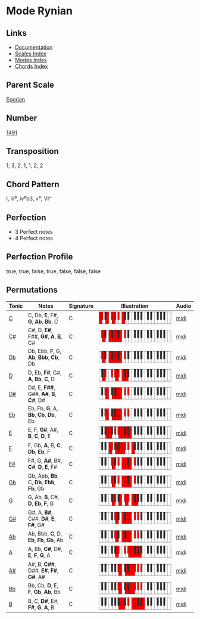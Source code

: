 # Mode Rynian

## Links

- [Documentation](README.md)
- [Scales Index](Scales.md)
- [Modes Index](Modes.md)
- [Chords Index](Chords.md)

## Parent Scale

[Eporian](ScaleEporian.md)

## Number

[1491](https://ianring.com/musictheory/scales/1491)

## Transposition

1, 3, 2, 1, 1, 2, 2

## Chord Pattern

I, iii⁰, iv⁰b3, v⁰, VI⁺

## Perfection

- 3 Perfect notes
- 4 Perfect notes

## Perfection Profile

true, true, false, true, false, false, false

## Permutations

| Tonic | Notes | Signature | Illustration | Audio |
|-------|-------|-----------|--------------|-------|
| [C](ModeCNaturalRynian.md) | C, Db, **E**, F#, **G**, **Ab**, **Bb**, C | C | ![CNaturalRynian](ModeCNaturalRynian.png) | [midi](https://github.com/edipermadi/music/blob/main/docs/ModeCNaturalRynian.mid?raw=true) |
| [C#](ModeCSharpRynian.md) | C#, D, **E#**, F##, **G#**, **A**, **B**, C# | C | ![CSharpRynian](ModeCSharpRynian.png) | [midi](https://github.com/edipermadi/music/blob/main/docs/ModeCSharpRynian.mid?raw=true) |
| [Db](ModeDFlatRynian.md) | Db, Ebb, **F**, G, **Ab**, **Bbb**, **Cb**, Db | C | ![DFlatRynian](ModeDFlatRynian.png) | [midi](https://github.com/edipermadi/music/blob/main/docs/ModeDFlatRynian.mid?raw=true) |
| [D](ModeDNaturalRynian.md) | D, Eb, **F#**, G#, **A**, **Bb**, **C**, D | C | ![DNaturalRynian](ModeDNaturalRynian.png) | [midi](https://github.com/edipermadi/music/blob/main/docs/ModeDNaturalRynian.mid?raw=true) |
| [D#](ModeDSharpRynian.md) | D#, E, **F##**, G##, **A#**, **B**, **C#**, D# | C | ![DSharpRynian](ModeDSharpRynian.png) | [midi](https://github.com/edipermadi/music/blob/main/docs/ModeDSharpRynian.mid?raw=true) |
| [Eb](ModeEFlatRynian.md) | Eb, Fb, **G**, A, **Bb**, **Cb**, **Db**, Eb | C | ![EFlatRynian](ModeEFlatRynian.png) | [midi](https://github.com/edipermadi/music/blob/main/docs/ModeEFlatRynian.mid?raw=true) |
| [E](ModeENaturalRynian.md) | E, F, **G#**, A#, **B**, **C**, **D**, E | C | ![ENaturalRynian](ModeENaturalRynian.png) | [midi](https://github.com/edipermadi/music/blob/main/docs/ModeENaturalRynian.mid?raw=true) |
| [F](ModeFNaturalRynian.md) | F, Gb, **A**, B, **C**, **Db**, **Eb**, F | C | ![FNaturalRynian](ModeFNaturalRynian.png) | [midi](https://github.com/edipermadi/music/blob/main/docs/ModeFNaturalRynian.mid?raw=true) |
| [F#](ModeFSharpRynian.md) | F#, G, **A#**, B#, **C#**, **D**, **E**, F# | C | ![FSharpRynian](ModeFSharpRynian.png) | [midi](https://github.com/edipermadi/music/blob/main/docs/ModeFSharpRynian.mid?raw=true) |
| [Gb](ModeGFlatRynian.md) | Gb, Abb, **Bb**, C, **Db**, **Ebb**, **Fb**, Gb | C | ![GFlatRynian](ModeGFlatRynian.png) | [midi](https://github.com/edipermadi/music/blob/main/docs/ModeGFlatRynian.mid?raw=true) |
| [G](ModeGNaturalRynian.md) | G, Ab, **B**, C#, **D**, **Eb**, **F**, G | C | ![GNaturalRynian](ModeGNaturalRynian.png) | [midi](https://github.com/edipermadi/music/blob/main/docs/ModeGNaturalRynian.mid?raw=true) |
| [G#](ModeGSharpRynian.md) | G#, A, **B#**, C##, **D#**, **E**, **F#**, G# | C | ![GSharpRynian](ModeGSharpRynian.png) | [midi](https://github.com/edipermadi/music/blob/main/docs/ModeGSharpRynian.mid?raw=true) |
| [Ab](ModeAFlatRynian.md) | Ab, Bbb, **C**, D, **Eb**, **Fb**, **Gb**, Ab | C | ![AFlatRynian](ModeAFlatRynian.png) | [midi](https://github.com/edipermadi/music/blob/main/docs/ModeAFlatRynian.mid?raw=true) |
| [A](ModeANaturalRynian.md) | A, Bb, **C#**, D#, **E**, **F**, **G**, A | C | ![ANaturalRynian](ModeANaturalRynian.png) | [midi](https://github.com/edipermadi/music/blob/main/docs/ModeANaturalRynian.mid?raw=true) |
| [A#](ModeASharpRynian.md) | A#, B, **C##**, D##, **E#**, **F#**, **G#**, A# | C | ![ASharpRynian](ModeASharpRynian.png) | [midi](https://github.com/edipermadi/music/blob/main/docs/ModeASharpRynian.mid?raw=true) |
| [Bb](ModeBFlatRynian.md) | Bb, Cb, **D**, E, **F**, **Gb**, **Ab**, Bb | C | ![BFlatRynian](ModeBFlatRynian.png) | [midi](https://github.com/edipermadi/music/blob/main/docs/ModeBFlatRynian.mid?raw=true) |
| [B](ModeBNaturalRynian.md) | B, C, **D#**, E#, **F#**, **G**, **A**, B | C | ![BNaturalRynian](ModeBNaturalRynian.png) | [midi](https://github.com/edipermadi/music/blob/main/docs/ModeBNaturalRynian.mid?raw=true) |
